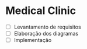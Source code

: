 # Medical Clinic

* [ ] Levantamento de requisitos
* [ ] Elaboração dos diagramas
* [ ] Implementação 

